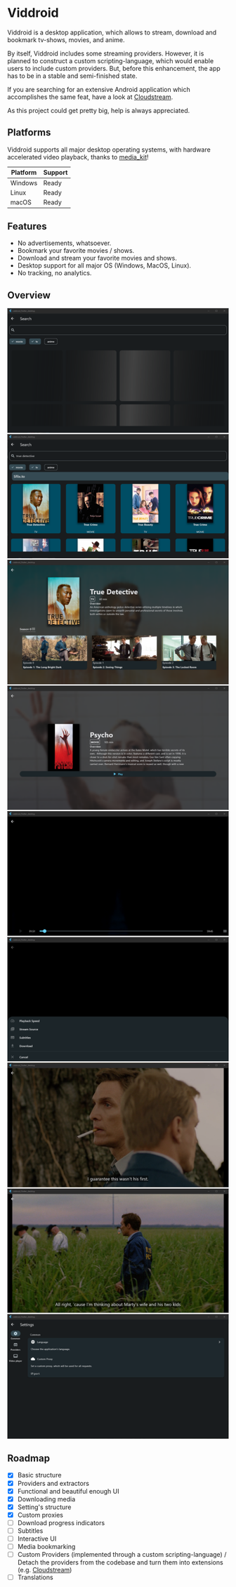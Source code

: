 # Viddroid

Viddroid is a desktop application, which allows to stream, download and bookmark tv-shows, movies, and anime.

By itself, Viddroid includes some streaming providers. However, it is planned to construct a custom scripting-language,
which would enable users to include custom providers. But, before this enhancement, the app has to be in a stable and
semi-finished state.

If you are searching for an extensive Android application which accomplishes the same feat, have a look
at [Cloudstream](https://github.com/recloudstream/cloudstream).

As this project could get pretty big, help is always appreciated.

## Platforms

Viddroid supports all major desktop operating systems, with hardware accelerated video playback, thanks
to [media_kit](https://github.com/alexmercerind/media_kit)!

| **Platform** | **Support** |
|--------------|-------------|
| Windows      | Ready       | 
| Linux        | Ready       | 
| macOS        | Ready       | 

## Features
- No advertisements, whatsoever.
- Bookmark your favorite movies / shows.
- Download and stream your favorite movies and shows.
- Desktop support for all major OS (Windows, MacOS, Linux).
- No tracking, no analytics.

## Overview

![search idle](.github/search_01.png)
![search](.github/search_02.png)
![tv screen](.github/tv_01.png)
![movie screen](.github/movie_01.png)
![player idle](.github/player_01.png)
![player options](.github/player_02.png)
![player playing](.github/player_03.png)
![player subtitles](.github/player_04.png)
![settings snapshot](.github/settings_01.png)

## Roadmap

- [x] Basic structure
- [x] Providers and extractors
- [x] Functional and beautiful enough UI
- [x] Downloading media
- [x] Setting's structure
- [x] Custom proxies
- [ ] Download progress indicators
- [ ] Subtitles
- [ ] Interactive UI
- [ ] Media bookmarking
- [ ] Custom Providers (implemented through a custom scripting-language) / Detach the providers from the codebase
  and turn them into extensions (e.g. [Cloudstream](https://github.com/recloudstream/cloudstream))
- [ ] Translations
